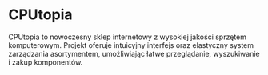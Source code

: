 # CPUtopia
CPUtopia to nowoczesny sklep internetowy z wysokiej jakości sprzętem komputerowym. Projekt oferuje intuicyjny interfejs oraz elastyczny system zarządzania asortymentem, umożliwiając łatwe przeglądanie, wyszukiwanie i zakup komponentów.
